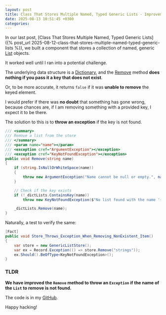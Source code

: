 ```yaml
---
layout: post
title: Class That Stores Multiple Named, Typed Generic Lists - Improvement
date: 2025-08-13 10:51:45 +0300
categories:
---
```


In our last post, [Class That Stores Multiple Named, Typed Generic Lists]({% post_url 2025-08-12-class-that-stores-multiple-named-typed-generic-lists %}), we built a component that stores a collection of named, generic [List](https://learn.microsoft.com/en-us/dotnet/api/system.collections.generic.list-1?view=net-9.0) objects.

It worked well until I ran into a potential challenge.

The underlying data structure is a [Dictionary](https://learn.microsoft.com/en-us/dotnet/api/system.collections.generic.dictionary-2?view=net-9.0), and the [Remove](https://learn.microsoft.com/en-us/dotnet/api/system.collections.generic.dictionary-2.remove?view=net-9.0) method **does nothing if you pass it a key that does not exist**. 

Or, to be more accurate, it returns `false` if it was **unable to remove** the keyed element.

I would prefer if there was **no doubt** that something has gone wrong, because chances are, if I am removing something with a provided key, I expect it to be there.

The solution to this is to **throw an exception** if the key is not found.

```c#
/// <summary>
/// Remove a list from the store
/// </summary>
/// <param name="name"></param>
/// <exception cref="ArgumentException"></exception>
/// <exception cref="KeyNotFoundException"></exception>
public void Remove(string name)
{
    if (string.IsNullOrWhiteSpace(name))
    {
        throw new ArgumentException("Name cannot be null or empty.", nameof(name));
    }

    // Check if the key exists
    if (!_dictLists.ContainsKey(name))
        throw new KeyNotFoundException($"No list found with the name '{name}'.");

    _dictLists.Remove(name);
}
```

Naturally, a test to verify the same:

```c#
[Fact]
public void Store_Throws_Exception_When_Removing_NonExistent_Item()
{
    var store = new GenericListStore();
    var ex = Record.Exception(() => store.Remove("strings"));
    ex.Should().BeOfType<KeyNotFoundException>();
}
```

### TLDR

**We have improved the `Remove` method to throw an `Exception` if the name of the `List` to remove is not found.**

The code is in my [GitHub](https://github.com/conradakunga/BlogCode/tree/master/GenericListStore).

Happy hacking!
